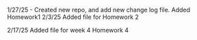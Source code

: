 1/27/25 - 
  Created new repo, and add new change log file.
  Added Homework1
2/3/25
  Added file for Homework 2

2/17/25
  Added file for week 4 Homework 4
